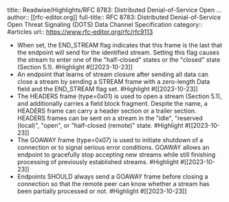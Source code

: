 title:: Readwise/Highlights/RFC 8783: Distributed Denial-of-Service Open ...
author:: [[rfc-editor.org]]
full-title:: RFC 8783: Distributed Denial-of-Service Open Threat Signaling (DOTS) Data Channel Specification
category:: #articles
url:: https://www.rfc-editor.org/rfc/rfc9113
- When set, the END_STREAM flag indicates that this frame is the last that the endpoint will send for
              the identified stream.  Setting this flag causes the stream to enter one of the "half-closed" states or the "closed" state (Section 5.1). #Highlight #[[2023-10-23]]
- An endpoint that learns of stream closure after sending all data can close a
            stream by sending a STREAM frame with a zero-length Data field and the END_STREAM flag
            set. #Highlight #[[2023-10-23]]
- The HEADERS frame (type=0x01) is used to open a stream (Section 5.1),
          and additionally carries a field block fragment. Despite the name, a HEADERS frame can carry
          a header section or a trailer section. HEADERS frames can be sent on a stream
          in the "idle", "reserved (local)", "open", or "half-closed (remote)" state. #Highlight #[[2023-10-23]]
- The GOAWAY frame (type=0x07) is used to initiate shutdown of a connection or to signal
          serious error conditions.  GOAWAY allows an endpoint to gracefully stop accepting new
          streams while still finishing processing of previously established streams. #Highlight #[[2023-10-23]]
- Endpoints SHOULD always send a GOAWAY frame before closing a connection so that the remote
          peer can know whether a stream has been partially processed or not. #Highlight #[[2023-10-23]]